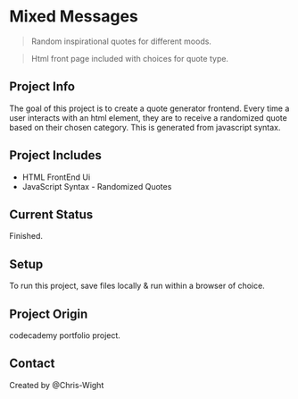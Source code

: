 # Mixed Messages
> Random inspirational quotes for different moods.  
<!-- -->
> Html front page included with choices for quote type.

## Project Info
The goal of this project is to create a quote generator frontend.
Every time a user interacts with an html element, they are to receive a randomized quote based on their chosen category. This is generated from javascript syntax.

##  Project Includes
* HTML FrontEnd Ui
* JavaScript Syntax - Randomized Quotes

## Current Status
Finished.

## Setup
To run this project, save files locally & run within a browser of choice.

## Project Origin
codecademy portfolio project.

## Contact
Created by @Chris-Wight